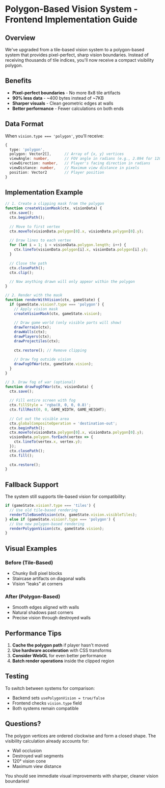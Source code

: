 # Polygon-Based Vision System - Frontend Implementation Guide

## Overview

We've upgraded from a tile-based vision system to a polygon-based system that provides pixel-perfect, sharp vision boundaries. Instead of receiving thousands of tile indices, you'll now receive a compact visibility polygon.

## Benefits

- **Pixel-perfect boundaries** - No more 8x8 tile artifacts
- **90% less data** - ~400 bytes instead of ~7KB
- **Sharper visuals** - Clean geometric edges at walls
- **Better performance** - Fewer calculations on both ends

## Data Format

When `vision.type === 'polygon'`, you'll receive:

```typescript
{
  type: 'polygon',
  polygon: Vector2[],      // Array of {x, y} vertices
  viewAngle: number,       // FOV angle in radians (e.g., 2.094 for 120°)
  viewDirection: number,   // Player's facing direction in radians
  viewDistance: number,    // Maximum view distance in pixels
  position: Vector2        // Player position
}
```

## Implementation Example

```javascript
// 1. Create a clipping mask from the polygon
function createVisionMask(ctx, visionData) {
  ctx.save();
  ctx.beginPath();
  
  // Move to first vertex
  ctx.moveTo(visionData.polygon[0].x, visionData.polygon[0].y);
  
  // Draw lines to each vertex
  for (let i = 1; i < visionData.polygon.length; i++) {
    ctx.lineTo(visionData.polygon[i].x, visionData.polygon[i].y);
  }
  
  // Close the path
  ctx.closePath();
  ctx.clip();
  
  // Now anything drawn will only appear within the polygon
}

// 2. Render with the mask
function renderWithVision(ctx, gameState) {
  if (gameState.vision?.type === 'polygon') {
    // Apply vision mask
    createVisionMask(ctx, gameState.vision);
    
    // Draw game world (only visible parts will show)
    drawTerrain(ctx);
    drawWalls(ctx);
    drawPlayers(ctx);
    drawProjectiles(ctx);
    
    ctx.restore(); // Remove clipping
    
    // Draw fog outside vision
    drawFogOfWar(ctx, gameState.vision);
  }
}

// 3. Draw fog of war (optional)
function drawFogOfWar(ctx, visionData) {
  ctx.save();
  
  // Fill entire screen with fog
  ctx.fillStyle = 'rgba(0, 0, 0, 0.8)';
  ctx.fillRect(0, 0, GAME_WIDTH, GAME_HEIGHT);
  
  // Cut out the visible area
  ctx.globalCompositeOperation = 'destination-out';
  ctx.beginPath();
  ctx.moveTo(visionData.polygon[0].x, visionData.polygon[0].y);
  visionData.polygon.forEach(vertex => {
    ctx.lineTo(vertex.x, vertex.y);
  });
  ctx.closePath();
  ctx.fill();
  
  ctx.restore();
}
```

## Fallback Support

The system still supports tile-based vision for compatibility:

```javascript
if (gameState.vision?.type === 'tiles') {
  // Use old tile-based rendering
  renderTileBasedVision(ctx, gameState.vision.visibleTiles);
} else if (gameState.vision?.type === 'polygon') {
  // Use new polygon-based rendering
  renderPolygonVision(ctx, gameState.vision);
}
```

## Visual Examples

### Before (Tile-Based)
- Chunky 8x8 pixel blocks
- Staircase artifacts on diagonal walls
- Vision "leaks" at corners

### After (Polygon-Based)
- Smooth edges aligned with walls
- Natural shadows past corners
- Precise vision through destroyed walls

## Performance Tips

1. **Cache the polygon path** if player hasn't moved
2. **Use hardware acceleration** with CSS transforms
3. **Consider WebGL** for even better performance
4. **Batch render operations** inside the clipped region

## Testing

To switch between systems for comparison:
- Backend sets `usePolygonVision = true/false`
- Frontend checks `vision.type` field
- Both systems remain compatible

## Questions?

The polygon vertices are ordered clockwise and form a closed shape. The visibility calculation already accounts for:
- Wall occlusion
- Destroyed wall segments
- 120° vision cone
- Maximum view distance

You should see immediate visual improvements with sharper, cleaner vision boundaries! 